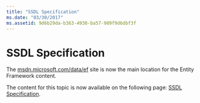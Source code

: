 ```yaml
---
title: "SSDL Specification"
ms.date: "03/30/2017"
ms.assetid: 9d6b29da-b363-4930-ba57-989f9d6dbf3f
---
```

# SSDL Specification
The [msdn.microsoft.com/data/ef](http://msdn.microsoft.com/data/ef) site is now the main location for the Entity Framework content.  
  
 The content for this topic is now available on the following page: [SSDL Specification](http://msdn.microsoft.com/data/jj652016).
